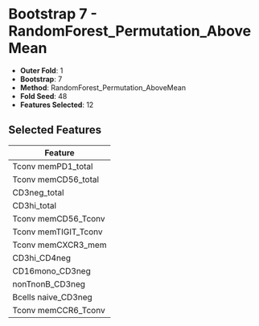 # Bootstrap 7 - RandomForest_Permutation_AboveMean

- **Outer Fold**: 1
- **Bootstrap**: 7
- **Method**: RandomForest_Permutation_AboveMean
- **Fold Seed**: 48
- **Features Selected**: 12

## Selected Features

| Feature |
|---------|
| Tconv memPD1_total |
| Tconv memCD56_total |
| CD3neg_total |
| CD3hi_total |
| Tconv memCD56_Tconv |
| Tconv memTIGIT_Tconv |
| Tconv memCXCR3_mem |
| CD3hi_CD4neg |
| CD16mono_CD3neg |
| nonTnonB_CD3neg |
| Bcells naive_CD3neg |
| Tconv memCCR6_Tconv |
